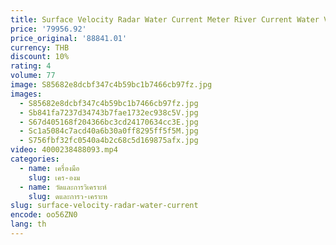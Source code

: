 ```yaml
---
title: Surface Velocity Radar Water Current Meter River Current Water Velocity เครื่องวัดการไหลแบบพกพา
price: '79956.92'
price_original: '88841.01'
currency: THB
discount: 10%
rating: 4
volume: 77
image: S85682e8dcbf347c4b59bc1b7466cb97fz.jpg
images:
  - S85682e8dcbf347c4b59bc1b7466cb97fz.jpg
  - Sb841fa7237d34743b7fae1732ec938c5V.jpg
  - S67d405168f204366bc3cd24170634cc3E.jpg
  - Sc1a5084c7acd40a6b30a0ff8295ff5f5M.jpg
  - S756fbf32fc0540a4b2c68c5d169875afx.jpg
video: 4000238488093.mp4
categories:
  - name: เครื่องมือ
    slug: เคร-องม
  - name: วัดและการวิเคราะห์
    slug: ดและการว-เคราะห
slug: surface-velocity-radar-water-current
encode: oo56ZN0
lang: th
---
```

  
